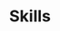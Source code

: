 ---
# An instance of the Featurette widget.
# Documentation: https://wowchemy.com/docs/page-builder/
# widget: featurette
widget: page_builder

# This file represents a page section.
headless: true

# Order that this section appears on the page.
weight: 30

title: Skills
subtitle:
# subtitle: "Here are my main skills on which I have been working!"

# Showcase personal skills or business features.
# - Add/remove as many `feature` blocks below as you like.
# - For available icons, see: https://wowchemy.com/docs/page-builder/#icons

# - description: 
#   icon: opencv
#   icon_pack: custom
#   name: OpenCV

# - description: 
#   icon: flask
#   icon_pack: custom
#   name: Flask

# - description: Digital Inline Holography
#   icon: microscope
#   icon_pack: fas
#   name: Medical Imaging

sections:

  - block: featurette
    id: programming-languages
    content:
      title: Programming Languages
      items:
        - name: Python
          icon: python
          icon_pack: fab
        - name: C++
          icon: code
          icon_pack: fas

  - block: featurette
    id: deep-learning-ai
    content:
      title: Deep Learning & AI
      items:
        - name: PyTorch
          icon: pytorch
          icon_pack: fab
        - name: TensorFlow
          icon: tensorflow
          icon_pack: fab
        - name: Keras
          icon: brain
          icon_pack: fas
        - name: Hugging Face
          icon: hf
          icon_pack: fab
          
  - block: featurette
    id: computer-vision
    content:
      title: Computer Vision
      items:
        - name: OpenCV
          icon: opencv
          icon_pack: custom
        - name: scikit-image
          icon: images
          icon_pack: fas
        - name: OpenVINO
          icon: openvino
          icon_pack: custom

  - block: featurette
    id: mlops-deployment
    content:
      title: MLOps & Deployment
      items:
        - name: Docker
          icon: docker
          icon_pack: fab
        - name: Kubernetes
          icon: kubernetes
          icon_pack: fab
        - name: Flask
          icon: flask
          icon_pack: fas
        - name: Git
          # icon: git-alt
          icon: git
          icon_pack: fab
        - name: GitHub
          icon: github
          icon_pack: fab

  - block: featurette
    id: cloud-infrastructure
    content:
      title: Cloud & Infrastructure
      items:
        - name: AWS SageMaker
          icon: aws
          icon_pack: fab
        - name: GCP Vertex AI
          icon: google-cloud
          icon_pack: fab

  - block: featurette
    id: data-science-visualization
    content:
      title: Data Science & Visualization
      items:
        - name: NumPy
          icon: square-root-alt
          icon_pack: fas
        - name: Pandas
          icon: pandas
          icon_pack: custom
        - name: Scikit-learn
          icon: scikitlearn
          icon_pack: custom
        - name: Matplotlib
          icon: chart-bar
          icon_pack: fas
        - name: Seaborn
          icon: seedling
          icon_pack: fas
        - name: Plotly
          icon: plotly
          icon_pack: custom

  - block: featurette
    id: environment-design
    content:
      title: Environment & Design
      items:
        - name: Linux
          icon: linux
          icon_pack: fab
        - name: Figma
          icon: figma
          icon_pack: fab
        # - name: GitLab
        #   icon: gitlab
        #   icon_pack: fab        

  - block: featurette
    id: languages
    content:
      title: Languages
      items:
        - name: English
          icon: flag-usa
          icon_pack: fas
        - name: German
          icon: flag-de
          icon_pack: custom
        # - name: Gujarati
        #   icon: flag-in
        #   icon_pack: custom
        # - name: Hindi
        #   icon: flag-in
        #   icon_pack: custom


  # - block: featurette
  #   id: python-libraries
  #   content:
  #     title: Python Libraries
  #     columns: 2
  #     items:
  #       - name: PyTorch
  #         icon: pytorch
  #         icon_pack: custom
  #       - name: NumPy
  #         icon: numpy
  #         icon_pack: custom
  #       - name: Pandas
  #         icon: pandas
  #         icon_pack: custom
  #       - name: Matplotlib
  #         icon: matplotlib
  #         icon_pack: custom
  #       - name: OpenCV
  #         icon: opencv
  #         icon_pack: custom
  #       - name: TensorFlow
  #         icon: tensorflow
  #         icon_pack: custom

  # - block: featurette
  #   id: programming-languages
  #   content:
  #     title: Programming Languages
  #     columns: 2
  #     items:
  #       - name: Python
  #         icon: python
  #         icon_pack: fab
  #       - name: C++
  #         icon: cpp
  #         icon_pack: custom
  #       - name: LaTeX
  #         icon: latex
  #         icon_pack: custom
  #       - name: Markdown
  #         icon: markdown
  #         icon_pack: fab

  # - block: featurette
  #   id: development-tools
  #   content:
  #     title: Development Tools
  #     columns: 2
  #     items:
  #       - name: Git
  #         icon: git
  #         icon_pack: fab
  #       - name: GitLab
  #         icon: gitlab
  #         icon_pack: fab
  #       - name: GitHub
  #         icon: github
  #         icon_pack: fab
  #       - name: Linux
  #         icon: linux
  #         icon_pack: fab
  #       - name: VS Code
  #         icon: vscode
  #         icon_pack: custom
  #       - name: Canva
  #         icon: canva
  #         icon_pack: custom
          
  # - block: featurette
  #   id: languages
  #   content:
  #     title: Languages
  #     columns: 2
  #     items:
  #       - name: English (Fluent)
  #         icon: flag-usa
  #         icon_pack: custom
  #       - name: Czech (Native)
  #         icon: flag-cz
  #         icon_pack: custom
  #       - name: German (Intermediate)
  #         icon: flag-germany
  #         icon_pack: custom

# - description: 
#   icon: tensorflow
#   icon_pack: custom
#   name: TensorFlow-Keras

# - description: 
#   icon: python
#   icon_pack: fab
#   name: Python

# - description: PyTorch, Qiskit, OpenVINO
#   icon: laptop-code
#   icon_pack: fas
#   name: Frameworks

# - description: 
#   icon: latex
#   icon_pack: custom
#   name: LaTex

# - description: English, Gujarati, Hindi (C1) ; German (A2)
#   icon: globe
#   icon_pack: fas
#   name: Languages

# - description: 90%
#   icon: r-project
#   icon_pack: fab
#   name: R
# - description: 100%
#   icon: chart-line
#   icon_pack: fas
#   name: Statistics
# - description: 10%
#   icon: camera-retro
#   icon_pack: fas
#   name: Photography

# Uncomment to use emoji icons.
#- icon: ":smile:"
#  icon_pack: "emoji"
#  name: "Emojiness"
#  description: "100%"  

# Uncomment to use custom SVG icons.
# Place your custom SVG icon in `assets/media/icons/`.
# Reference the SVG icon name (without `.svg` extension) in the `icon` field.
# For example, reference `assets/media/icons/xyz.svg` as `icon: 'xyz'`
#- icon: "your-custom-icon-name"
#  icon_pack: "custom"
#  name: "Surfing"
#  description: "90%"
---
